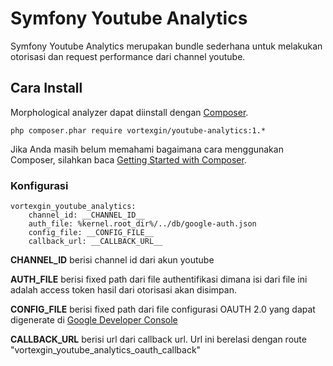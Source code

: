 # Symfony Youtube Analytics
Symfony Youtube Analytics merupakan bundle sederhana untuk melakukan otorisasi dan request performance dari channel youtube.


## Cara Install
Morphological analyzer dapat diinstall dengan [Composer](https://getcomposer.org/). 
```
php composer.phar require vortexgin/youtube-analytics:1.*
``` 

Jika Anda masih belum memahami bagaimana cara menggunakan Composer, silahkan baca [Getting Started with Composer](https://getcomposer.org/doc/00-intro.md).

### Konfigurasi
```
vortexgin_youtube_analytics: 
    channel_id: __CHANNEL_ID__ 
    auth_file: %kernel.root_dir%/../db/google-auth.json 
    config_file: __CONFIG_FILE__ 
    callback_url: __CALLBACK_URL__ 
```

__CHANNEL_ID__ berisi channel id dari akun youtube

__AUTH_FILE__ berisi fixed path dari file authentifikasi dimana isi dari file ini adalah access token hasil dari otorisasi akan disimpan. 

__CONFIG_FILE__ berisi fixed path dari file configurasi OAUTH 2.0 yang dapat digenerate di [Google Developer Console](https://console.developers.google.com/apis/credentials)

__CALLBACK_URL__ berisi url dari callback url. Url ini berelasi dengan route "vortexgin_youtube_analytics_oauth_callback"